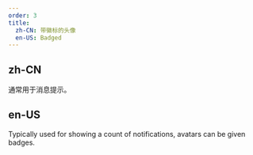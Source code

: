 ```yaml
---
order: 3
title:
  zh-CN: 带徽标的头像
  en-US: Badged
---
```


## zh-CN

通常用于消息提示。

## en-US

Typically used for showing a count of notifications, avatars can be given badges.



